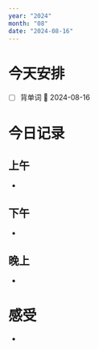 ```yaml
---
year: "2024"
month: "08"
date: "2024-08-16"
---
```

# 今天安排
- [ ] 背单词 📅 2024-08-16




# 今日记录

## 上午
*  

## 下午
* 

## 晚上
* 

# 感受
* 




